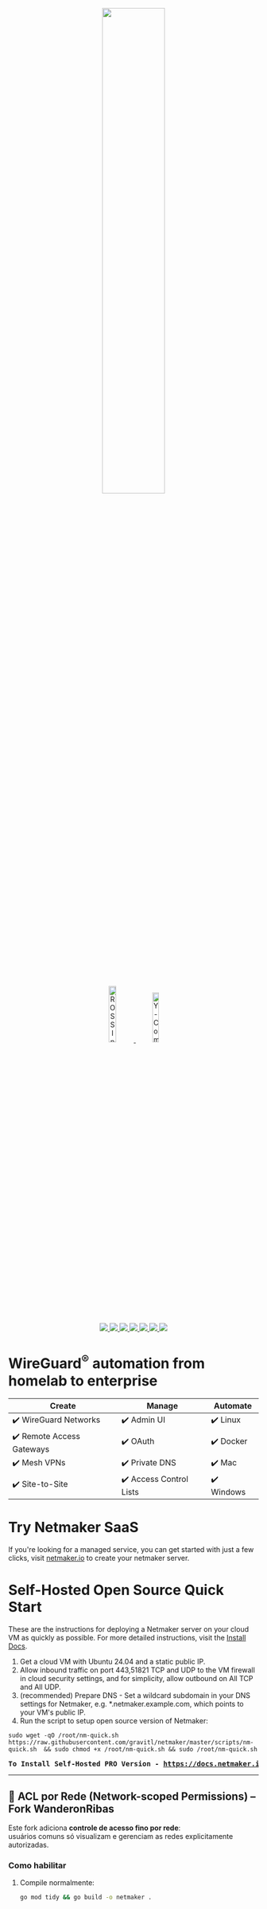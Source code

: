 <p align="center">
  <a href="https://netmaker.io ">
  <img src="https://raw.githubusercontent.com/gravitl/netmaker-docs/master/images/netmaker-github/netmaker-teal.png " width="50%"><break/>
  </a>
</p>

<p align="center">
<a href="https://runacap.com/ross-index/annual-2022/ " target="_blank" rel="noopener">
    <img src="https://runacap.com/wp-content/uploads/2023/02/Annual_ROSS_badge_white_2022.svg " alt="ROSS Index - Fastest Growing Open-Source Startups | Runa Capital" width="17%" />
</a>  
<a href="https://www.ycombinator.com/companies/netmaker/ " target="_blank" rel="noopener">
    <img src="https://raw.githubusercontent.com/gravitl/netmaker-docs/master/images/netmaker-github/y-combinator.png " alt="Y-Combinator" width="16%" />
</a>  
</p>

<p align="center">
  <a href="https://github.com/gravitl/netmaker/releases ">
    <img src="https://img.shields.io/badge/Version-1.1.0-informational?style=flat-square " />
  </a>
  <a href="https://hub.docker.com/r/gravitl/netmaker/tags ">
    <img src="https://img.shields.io/docker/pulls/gravitl/netmaker?label=downloads " />
  </a>  
  <a href="https://goreportcard.com/report/github.com/gravitl/netmaker ">
    <img src="https://goreportcard.com/badge/github.com/gravitl/netmaker " />
  </a>
  <a href="https://twitter.com/intent/follow?screen_name=netmaker_io ">
    <img src="https://img.shields.io/twitter/follow/netmaker_io?label=follow&style=social " />
  </a>
  <a href="https://www.youtube.com/channel/UCach3lJY_xBV7rGrbUSvkZQ ">
    <img src="https://img.shields.io/youtube/channel/views/UCach3lJY_xBV7rGrbUSvkZQ?style=social " />
  </a>
  <a href="https://reddit.com/r/netmaker ">
    <img src="https://img.shields.io/reddit/subreddit-subscribers/netmaker?label=%2Fr%2Fnetmaker&style=social " />
  </a>  
  <a href="https://discord.gg/zRb9Vfhk8A ">
    <img src="https://img.shields.io/discord/825071750290210916?color=%09%237289da&label=chat " />
  </a> 
</p>

# WireGuard<sup>®</sup> automation from homelab to enterprise

| Create                                    | Manage                                  | Automate                                |
|-------------------------------------------|-----------------------------------------|-----------------------------------------|
| :heavy_check_mark: WireGuard Networks     | :heavy_check_mark: Admin UI             | :heavy_check_mark: Linux                |
| :heavy_check_mark: Remote Access Gateways | :heavy_check_mark: OAuth                | :heavy_check_mark: Docker              |
| :heavy_check_mark: Mesh VPNs              | :heavy_check_mark: Private DNS          | :heavy_check_mark: Mac                  |
| :heavy_check_mark: Site-to-Site           | :heavy_check_mark: Access Control Lists | :heavy_check_mark: Windows              |

# Try Netmaker SaaS  

If you're looking for a managed service, you can get started with just a few clicks, visit [netmaker.io](https://account.netmaker.io ) to create your netmaker server.  

# Self-Hosted Open Source Quick Start  

These are the instructions for deploying a Netmaker server on your cloud VM as quickly as possible. For more detailed instructions, visit the [Install Docs](https://docs.netmaker.io/docs/server-installation/quick-install#quick-install-script ).  

1. Get a cloud VM with Ubuntu 24.04 and a static public IP.
2. Allow inbound traffic on port 443,51821 TCP and UDP to the VM firewall in cloud security settings, and for simplicity, allow outbound on All TCP and All UDP.
3. (recommended) Prepare DNS - Set a wildcard subdomain in your DNS settings for Netmaker, e.g. *.netmaker.example.com, which points to your VM's public IP.
4. Run the script to setup open source version of Netmaker: 

`sudo wget -qO /root/nm-quick.sh https://raw.githubusercontent.com/gravitl/netmaker/master/scripts/nm-quick.sh  && sudo chmod +x /root/nm-quick.sh && sudo /root/nm-quick.sh`

**<pre>To Install Self-Hosted PRO Version - https://docs.netmaker.io/docs/server-installation/netmaker-professional-setup </pre>** 

---

## 🔐 ACL por Rede (Network-scoped Permissions) – Fork WanderonRibas

Este fork adiciona **controle de acesso fino por rede**:  
usuários comuns só visualizam e gerenciam as redes explicitamente autorizadas.

### Como habilitar
1. Compile normalmente:
   ```bash
   go mod tidy && go build -o netmaker .
